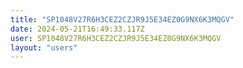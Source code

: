 ```yaml
---
title: "SP1048V27R6H3CEZ2CZJR9J5E34EZ0G9NX6K3MQGV"
date: 2024-05-21T16:49:33.117Z
user: SP1048V27R6H3CEZ2CZJR9J5E34EZ0G9NX6K3MQGV
layout: "users"
---
```

    